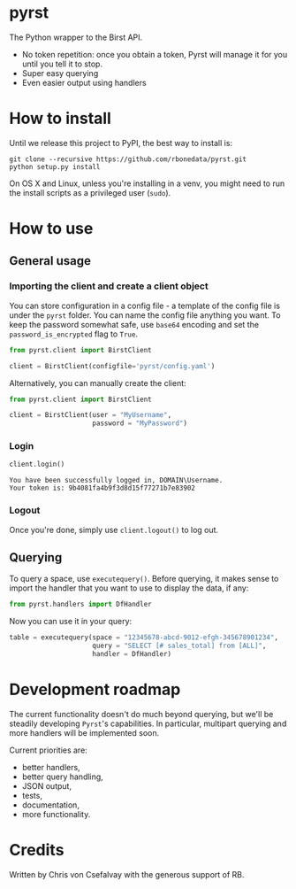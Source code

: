 # pyrst

The Python wrapper to the Birst API.
- No token repetition: once you obtain a token, Pyrst will manage it for you
until you tell it to stop.
- Super easy querying
- Even easier output using handlers

# How to install

Until we release this project to PyPI, the best way to install is:

```
git clone --recursive https://github.com/rbonedata/pyrst.git
python setup.py install
```

On OS X and Linux, unless you're installing in a venv, you might need to run
the install scripts as a privileged user (`sudo`).

# How to use

## General usage

### Importing the client and create a client object

You can store configuration in a config file - a template of the config file is
under the `pyrst` folder. You can name the config file anything you want. To
keep the password somewhat safe, use `base64` encoding and set the
`password_is_encrypted` flag to `True`.

```python
from pyrst.client import BirstClient

client = BirstClient(configfile='pyrst/config.yaml')
```

Alternatively, you can manually create the client:

```python
from pyrst.client import BirstClient

client = BirstClient(user = "MyUsername",
                     password = "MyPassword")
```

### Login

```python
client.login()
```

```
You have been successfully logged in, DOMAIN\Username.
Your token is: 9b4081fa4b9f3d8d15f77271b7e83902
```

### Logout

Once you're done, simply use `client.logout()` to log out.


## Querying

To query a space, use `executequery()`. Before querying, it makes sense to
import the handler that you want to use to display the data, if any:

```python
from pyrst.handlers import DfHandler
```

Now you can use it in your query:

```python
table = executequery(space = "12345678-abcd-9012-efgh-345678901234",
                     query = "SELECT [# sales_total] from [ALL]",
                     handler = DfHandler)
```


# Development roadmap

The current functionality doesn't do much beyond querying, but we'll be
steadily developing `Pyrst`'s capabilities. In particular, multipart querying
and more handlers will be implemented soon.

Current priorities are:
- better handlers,
- better query handling,
- JSON output,
- tests,
- documentation,
- more functionality.

# Credits

Written by Chris von Csefalvay with the generous support of RB.